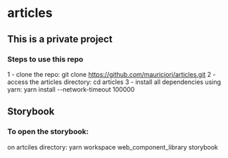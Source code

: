 # articles

## This is a private project ##

### Steps to use this repo

1 - clone the repo: git clone https://github.com/mauriciorj/articles.git
2 - access the articles directory: cd articles
3 - install all dependencies using yarn: yarn install --network-timeout 100000

## Storybook

### To open the storybook:
on artciles directory: yarn workspace web_component_library storybook
